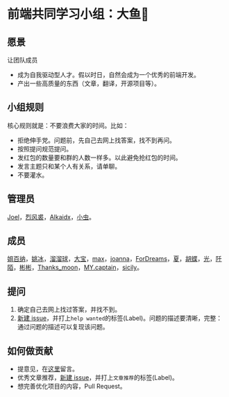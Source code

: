 # 前端共同学习小组：大鱼🐋
## 愿景
让团队成员
* 成为自我驱动型人才。假以时日，自然会成为一个优秀的前端开发。
* 产出一些高质量的东西（文章，翻译，开源项目等）。

## 小组规则
核心规则就是：不要浪费大家的时间。比如：
* 拒绝伸手党。问题前，先自己去网上找答案，找不到再问。
* 按照提问规范提问。
* 发红包的数量要和群的人数一样多。以此避免抢红包的时间。
* 发言主题只和某个人有关系，请单聊。
* 不要灌水。

## 管理员
[Joel](detail/member.md#Joel)，[烈风裘](detail/member.md#烈风裘)，[Alkaidx](detail/member.md#Alkaidx)，[小虫](detail/member.md#face)。

## 成员
[姐百纳](detail/member.md#姐百纳)，[姚冰](detail/member.md#姚冰)，[溜溜球](detail/member.md#溜溜球)，[大宝](detail/member.md#大宝)，[max](detail/member.md#max)，[joanna](detail/member.md#joanna)，[ForDreams](detail/member.md#ForDreams)，[夏](detail/member.md#xia)，[胡蝶](detail/member.md#胡蝶)，[光](detail/member.md#光)，[阡陌](detail/member.md#阡陌)，[彬彬](detail/member.md#彬彬)，[Thanks_moon](detail/member.md#moon)，[MY.captain](detail/member.md#captain)，[sicily](detail/member.md#sicily)。

## 提问
1. 确定自己去网上找过答案，并找不到。
1. [新建 issue](https://github.com/iamjoel/front-end-community/issues/new)，并打上`help wanted`的标签(Label)。问题的描述要清晰，完整：通过问题的描述可以复现该问题。

## 如何做贡献
* 提意见，在[这里](https://github.com/iamjoel/front-end-community/issues/2)留言。
* 优秀文章推荐，[新建 issue](https://github.com/iamjoel/front-end-community/issues/new)，并打上`文章推荐`的标签(Label)。
* 想完善优化项目的内容，Pull Request。









